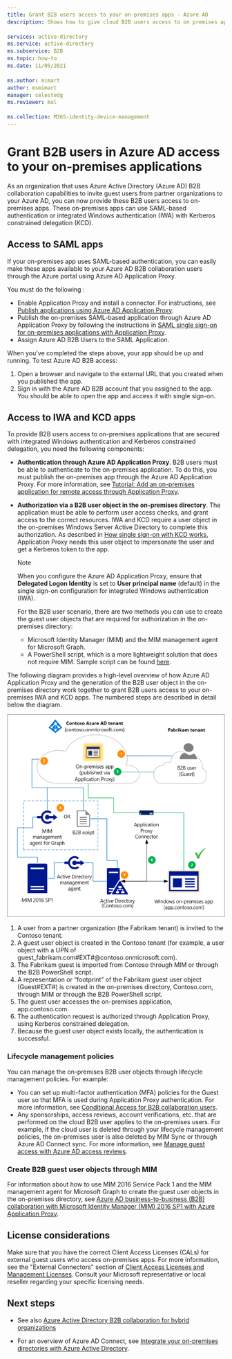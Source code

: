 ```yaml
---
title: Grant B2B users access to your on-premises apps - Azure AD
description: Shows how to give cloud B2B users access to on premises apps with Azure AD B2B collaboration.

services: active-directory
ms.service: active-directory
ms.subservice: B2B
ms.topic: how-to
ms.date: 11/05/2021

ms.author: mimart
author: msmimart
manager: celestedg
ms.reviewer: mal

ms.collection: M365-identity-device-management
---
```


# Grant B2B users in Azure AD access to your on-premises applications

As an organization that uses Azure Active Directory (Azure AD) B2B collaboration capabilities to invite guest users from partner organizations to your Azure AD, you can now provide these B2B users access to on-premises apps. These on-premises apps can use SAML-based authentication or integrated Windows authentication (IWA) with Kerberos constrained delegation (KCD).

## Access to SAML apps

If your on-premises app uses SAML-based authentication, you can easily make these apps available to your Azure AD B2B collaboration users through the Azure portal using Azure AD Application Proxy.

You must do the following :

- Enable Application Proxy and install a connector. For instructions, see [Publish applications using Azure AD Application Proxy](../app-proxy/application-proxy-add-on-premises-application.md).
- Publish the on-premises SAML-based application through Azure AD Application Proxy by following the instructions in [SAML single sign-on for on-premises applications with Application Proxy](../app-proxy/application-proxy-configure-single-sign-on-on-premises-apps.md).
- Assign Azure AD B2B Users to the SAML Application.

When you've completed the steps above, your app should be up and running. To test Azure AD B2B access:
1.	Open a browser and navigate to the external URL that you created when you published the app.
2.	Sign in with the Azure AD B2B account that you assigned to the app. You should be able to open the app and access it with single sign-on.

## Access to IWA and KCD apps

To provide B2B users access to on-premises applications that are secured with integrated Windows authentication and Kerberos constrained delegation, you need the following components:

- **Authentication through Azure AD Application Proxy**. B2B users must be able to authenticate to the on-premises application. To do this, you must publish the on-premises app through the Azure AD Application Proxy. For more information, see [Tutorial: Add an on-premises application for remote access through Application Proxy](../app-proxy/application-proxy-add-on-premises-application.md).
- **Authorization via a B2B user object in the on-premises directory**. The application must be able to perform user access checks, and grant access to the correct resources. IWA and KCD require a user object in the on-premises Windows Server Active Directory to complete this authorization. As described in [How single sign-on with KCD works](../app-proxy/application-proxy-configure-single-sign-on-with-kcd.md#how-single-sign-on-with-kcd-works), Application Proxy needs this user object to impersonate the user and get a Kerberos token to the app. 

   > [!NOTE]
   > When you configure the Azure AD Application Proxy, ensure that **Delegated Logon Identity** is set to **User principal name** (default) in the single sign-on configuration for integrated Windows authentication (IWA).

   For the B2B user scenario, there are two methods you can use to create the guest user objects that are required for authorization in the on-premises directory:

   - Microsoft Identity Manager (MIM) and the MIM management agent for Microsoft Graph.
   - A PowerShell script, which is a more lightweight solution that does not require MIM. Sample script can be found [here](https://github.com/JeffBley/B2B-AAD-to-AD-Sync).

The following diagram provides a high-level overview of how Azure AD Application Proxy and the generation of the B2B user object in the on-premises directory work together to grant B2B users access to your on-premises IWA and KCD apps. The numbered steps are described in detail below the diagram.

![Diagram of MIM and B2B script solutions](media/hybrid-cloud-to-on-premises/MIMScriptSolution.PNG)

1.	A user from a partner organization (the Fabrikam tenant) is invited to the Contoso tenant.
2.	A guest user object is created in the Contoso tenant (for example, a user object with a UPN of guest_fabrikam.com#EXT#@contoso.onmicrosoft.com).
3.	The Fabrikam guest is imported from Contoso through MIM or through the B2B PowerShell script.
4.	A representation or “footprint” of the Fabrikam guest user object (Guest#EXT#) is created in the on-premises directory, Contoso.com, through MIM or through the B2B PowerShell script.
5.	The guest user accesses the on-premises application, app.contoso.com.
6.	The authentication request is authorized through Application Proxy, using Kerberos constrained delegation. 
7.	Because the guest user object exists locally, the authentication is successful.

### Lifecycle management policies

You can manage the on-premises B2B user objects through lifecycle management policies. For example:

- You can set up multi-factor authentication (MFA) policies for the Guest user so that MFA is used during Application Proxy authentication. For more information, see [Conditional Access for B2B collaboration users](conditional-access.md).
- Any sponsorships, access reviews, account verifications, etc. that are performed on the cloud B2B user applies to the on-premises users. For example, if the cloud user is deleted through your lifecycle management policies, the on-premises user is also deleted by MIM Sync or through Azure AD Connect sync. For more information, see [Manage guest access with Azure AD access reviews](../governance/manage-guest-access-with-access-reviews.md).

### Create B2B guest user objects through MIM

For information about how to use MIM 2016 Service Pack 1 and the MIM management agent for Microsoft Graph to create the guest user objects in the on-premises directory, see [Azure AD business-to-business (B2B) collaboration with Microsoft Identity Manager (MIM) 2016 SP1 with Azure Application Proxy](/microsoft-identity-manager/microsoft-identity-manager-2016-graph-b2b-scenario).

## License considerations

Make sure that you have the correct Client Access Licenses (CALs) for external guest users who access on-premises apps. For more information, see the "External Connectors" section of [Client Access Licenses and Management Licenses](https://www.microsoft.com/licensing/product-licensing/client-access-license.aspx). Consult your Microsoft representative or local reseller regarding your specific licensing needs.

## Next steps

- See also [Azure Active Directory B2B collaboration for hybrid organizations](hybrid-organizations.md)

- For an overview of Azure AD Connect, see [Integrate your on-premises directories with Azure Active Directory](../hybrid/whatis-hybrid-identity.md).
